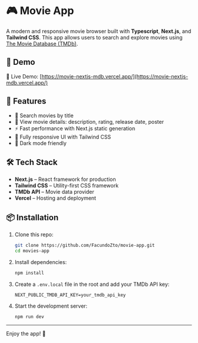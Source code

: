 # 🎮 Movie App

A modern and responsive movie browser built with **Typescript**, **Next.js**, and **Tailwind CSS**. This app allows users to search and explore movies using [The Movie Database (TMDb)](https://www.themoviedb.org/documentation/api).

## 📸 Demo

🔗 Live Demo: [https://movie-nextjs-mdb.vercel.app/](https://movie-nextjs-mdb.vercel.app/)

## 🚀 Features

- 🔎 Search movies by title
- 📝 View movie details: description, rating, release date, poster
- ⚡ Fast performance with Next.js static generation
- 🎨 Fully responsive UI with Tailwind CSS
- 🌙 Dark mode friendly

## 🛠 Tech Stack

- **Next.js** – React framework for production
- **Tailwind CSS** – Utility-first CSS framework
- **TMDb API** – Movie data provider
- **Vercel** – Hosting and deployment

## 📦 Installation

1. Clone this repo:

   ```bash
   git clone https://github.com/FacundoZto/movie-app.git
   cd movies-app
   ```

2. Install dependencies:

   ```bash
   npm install
   ```

3. Create a `.env.local` file in the root and add your TMDb API key:

   ```
   NEXT_PUBLIC_TMDB_API_KEY=your_tmdb_api_key
   ```

4. Start the development server:

   ```bash
   npm run dev
   ```

---

Enjoy the app! 🍿

